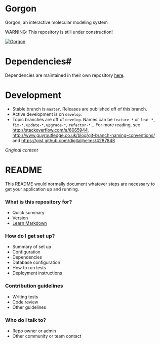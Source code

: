 # Gorgon
Gorgon, an interactive molecular modeling system 

WARNING: This repository is still under construction!

[![Gorgon](http://gorgon.wustl.edu/images/banner.png)](http://gorgon.wustl.edu/)

# Dependencies#
Dependencies are maintained in their own repository [here](../../../ExternalLibraries).

# Development
- Stable branch is ```master```. Releases are published off of this branch.
- Active development is on ```develop```.
- Topic branches are off of ```develop```. Names can be ```feature-*``` or ```feat-*```, ```fix-*```, ```update-*```, ```upgrade-*```, ```refactor-*```... For more reading, see http://stackoverflow.com/a/6065944,  http://www.guyroutledge.co.uk/blog/git-branch-naming-conventions/ and https://gist.github.com/digitaljhelms/4287848

*Original content*
# README #

This README would normally document whatever steps are necessary to get your application up and running.

### What is this repository for? ###

* Quick summary
* Version
* [Learn Markdown](https://bitbucket.org/tutorials/markdowndemo)

### How do I get set up? ###

* Summary of set up
* Configuration
* Dependencies
* Database configuration
* How to run tests
* Deployment instructions

### Contribution guidelines ###

* Writing tests
* Code review
* Other guidelines

### Who do I talk to? ###

* Repo owner or admin
* Other community or team contact
